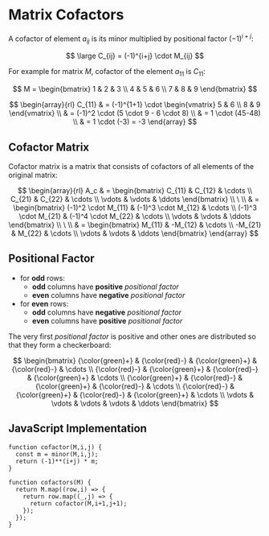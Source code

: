 # Matrix Cofactors

A cofactor of element $a_{ij}$ is its minor multiplied by positional factor $(-1)^{i+j}$:

$$
\large
C_{ij} = (-1)^{i+j} \cdot M_{ij}
$$

For example for matrix $M$, cofactor of the element $a_{11}$ is $C_{11}$:


$$
M = \begin{bmatrix}
1 & 2 & 3
\\
4 & 5 & 6
\\
7 & 8 & 9
\end{bmatrix}
$$

$$
\begin{array}{rl}
C_{11} & = (-1)^{1+1} \cdot \begin{vmatrix}
5 & 6
\\
8 & 9
\end{vmatrix}
\\
& = (-1)^2 \cdot (5 \cdot 9 - 6 \cdot 8)
\\
& = 1 \cdot (45-48)
\\
& = 1 \cdot (-3) = -3
\end{array}
$$

## Cofactor Matrix 
Cofactor matrix is a matrix that consists of cofactors of all elements of the original matrix:

$$
\begin{array}{rl}
A_c & = \begin{bmatrix}
C_{11} & C_{12} & \cdots
\\
C_{21} & C_{22} & \cdots
\\
\vdots & \vdots & \ddots
\end{bmatrix}
\\
\ 
\\
& = \begin{bmatrix}
(-1)^2 \cdot M_{11} & (-1)^3 \cdot M_{12} & \cdots
\\
(-1)^3 \cdot M_{21} & (-1)^4 \cdot M_{22} & \cdots
\\
\vdots & \vdots & \ddots
\end{bmatrix}
\\
\ 
\\
& = \begin{bmatrix}
M_{11} & -M_{12} & \cdots
\\
-M_{21} & M_{22} & \cdots
\\
\vdots & \vdots & \ddots
\end{bmatrix}
\end{array}
$$

## Positional Factor

- for **odd** rows:
  - **odd** columns have **positive** _positional factor_
  - **even** columns have **negative** _positional factor_
- for **even** rows:
  - **odd** columns have **negative** _positional factor_
  - **even** columns have **positive** _positional factor_

 The very first _positional factor_ is positive and other ones are distributed so that they form a checkerboard:
 
 $$
 \begin{bmatrix}
 {\color{green}+} & {\color{red}-} &  {\color{green}+} & {\color{red}-} & \cdots
 \\
{\color{red}-} &  {\color{green}+} & {\color{red}-} & {\color{green}+} & \cdots
\\
 {\color{green}+} & {\color{red}-} &  {\color{green}+} & {\color{red}-} & \cdots
 \\
 {\color{red}-} &  {\color{green}+} & {\color{red}-} & {\color{green}+} & \cdots
 \\
 \vdots & \vdots & \vdots & \vdots & \ddots
 \end{bmatrix}
 $$

 ## JavaScript Implementation

```
function cofactor(M,i,j) {
  const m = minor(M,i,j);
  return (-1)**(i+j) * m;
}

function cofactors(M) {
  return M.map((row,i) => {
    return row.map((_,j) => {
      return cofactor(M,i+1,j+1);
    });
  });
}
```


